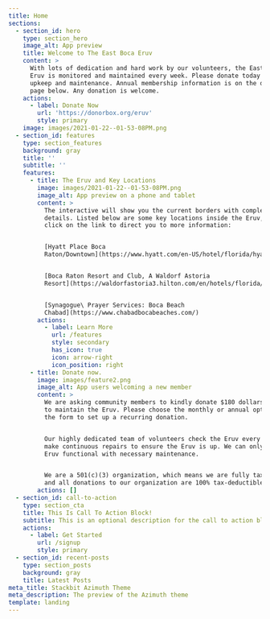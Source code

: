 ```yaml
---
title: Home
sections:
  - section_id: hero
    type: section_hero
    image_alt: App preview
    title: Welcome to The East Boca Eruv
    content: >
      With lots of dedication and hard work by our volunteers, the East Boca
      Eruv is monitored and maintained every week. Please donate today for Eruv
      upkeep and maintenance. Annual membership information is on the donate
      page below. Any donation is welcome.
    actions:
      - label: Donate Now
        url: 'https://donorbox.org/eruv'
        style: primary
    image: images/2021-01-22--01-53-08PM.png
  - section_id: features
    type: section_features
    background: gray
    title: ''
    subtitle: ''
    features:
      - title: The Eruv and Key Locations
        image: images/2021-01-22--01-53-08PM.png
        image_alt: App preview on a phone and tablet
        content: >
          The interactive will show you the current borders with complete
          details. Listed below are some key locations inside the Eruv, please
          click on the link to direct you to more information:


          [Hyatt Place Boca
          Raton/Downtown](https://www.hyatt.com/en-US/hotel/florida/hyatt-place-boca-raton-downtown/fllzb)


          [Boca Raton Resort and Club, A Waldorf Astoria
          Resort](https://waldorfastoria3.hilton.com/en/hotels/florida/boca-raton-resort-and-club-a-waldorf-astoria-resort-BCTRCWA/index.html)


          [Synagogue\ Prayer Services: Boca Beach
          Chabad](https://www.chabadbocabeaches.com/)
        actions:
          - label: Learn More
            url: /features
            style: secondary
            has_icon: true
            icon: arrow-right
            icon_position: right
      - title: Donate now.
        image: images/feature2.png
        image_alt: App users welcoming a new member
        content: >
          We are asking community members to kindly donate $180 dollars a year
          to maintain the Eruv. Please choose the monthly or annual option in
          the form to set up a recurring donation.


          Our highly dedicated team of volunteers check the Eruv every week and
          make continuous repairs to ensure the Eruv is up. We can only keep the
          Eruv functional with necessary maintenance.


          We are a 501(c)(3) organization, which means we are fully tax-exempt
          and all donations to our organization are 100% tax-deductible.
        actions: []
  - section_id: call-to-action
    type: section_cta
    title: This Is Call To Action Block!
    subtitle: This is an optional description for the call to action block.
    actions:
      - label: Get Started
        url: /signup
        style: primary
  - section_id: recent-posts
    type: section_posts
    background: gray
    title: Latest Posts
meta_title: Stackbit Azimuth Theme
meta_description: The preview of the Azimuth theme
template: landing
---
```


